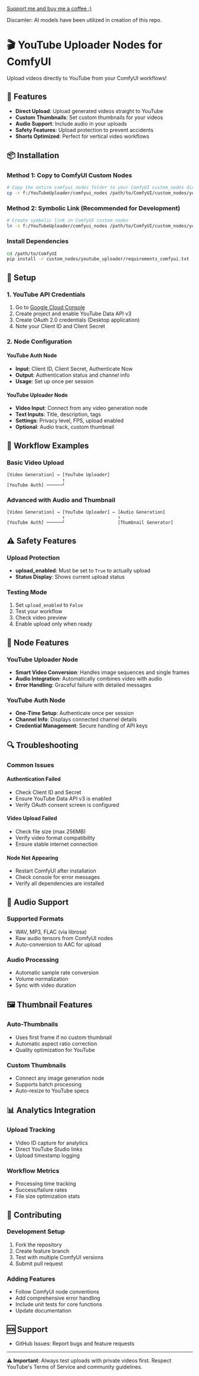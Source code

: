 [Support me and buy me a coffee :)](coff.ee/chao.k)

Discamler: AI models have been utilized in creation of this repo.

# 🎬 YouTube Uploader Nodes for ComfyUI

Upload videos directly to YouTube from your ComfyUI workflows!

## 🚀 Features

- **Direct Upload**: Upload generated videos straight to YouTube
- **Custom Thumbnails**: Set custom thumbnails for your videos
- **Audio Support**: Include audio in your uploads
- **Safety Features**: Upload protection to prevent accidents
- **Shorts Optimized**: Perfect for vertical video workflows

## 📦 Installation

### Method 1: Copy to ComfyUI Custom Nodes

```bash
# Copy the entire comfyui_nodes folder to your ComfyUI custom_nodes directory
cp -r f:/YouTubeUploader/comfyui_nodes /path/to/ComfyUI/custom_nodes/youtube_uploader
```

### Method 2: Symbolic Link (Recommended for Development)

```bash
# Create symbolic link in ComfyUI custom_nodes
ln -s f:/YouTubeUploader/comfyui_nodes /path/to/ComfyUI/custom_nodes/youtube_uploader
```

### Install Dependencies

```bash
cd /path/to/ComfyUI
pip install -r custom_nodes/youtube_uploader/requirements_comfyui.txt
```

## 🔧 Setup

### 1. YouTube API Credentials

1. Go to [Google Cloud Console](https://console.cloud.google.com/)
2. Create project and enable YouTube Data API v3
3. Create OAuth 2.0 credentials (Desktop application)
4. Note your Client ID and Client Secret

### 2. Node Configuration

#### YouTube Auth Node
- **Input**: Client ID, Client Secret, Authenticate Now
- **Output**: Authentication status and channel info
- **Usage**: Set up once per session

#### YouTube Uploader Node
- **Video Input**: Connect from any video generation node
- **Text Inputs**: Title, description, tags
- **Settings**: Privacy level, FPS, upload enabled
- **Optional**: Audio track, custom thumbnail

## 🎯 Workflow Examples

### Basic Video Upload
```
[Video Generation] → [YouTube Uploader] 
                     ↑
[YouTube Auth] ──────┘
```

### Advanced with Audio and Thumbnail
```
[Video Generation] → [YouTube Uploader] ← [Audio Generation]
                     ↑                    ↑
[YouTube Auth] ──────┘                    [Thumbnail Generator]
```

## ⚠️ Safety Features

### Upload Protection
- **upload_enabled**: Must be set to `True` to actually upload
- **Status Display**: Shows current upload status

### Testing Mode
1. Set `upload_enabled` to `False`
2. Test your workflow
3. Check video preview
4. Enable upload only when ready

## 🎨 Node Features

### YouTube Uploader Node
- **Smart Video Conversion**: Handles image sequences and single frames
- **Audio Integration**: Automatically combines video with audio
- **Error Handling**: Graceful failure with detailed messages

### YouTube Auth Node
- **One-Time Setup**: Authenticate once per session
- **Channel Info**: Displays connected channel details
- **Credential Management**: Secure handling of API keys

## 🔍 Troubleshooting

### Common Issues

#### Authentication Failed
- Check Client ID and Secret
- Ensure YouTube Data API v3 is enabled
- Verify OAuth consent screen is configured

#### Video Upload Failed
- Check file size (max 256MB)
- Verify video format compatibility
- Ensure stable internet connection

#### Node Not Appearing
- Restart ComfyUI after installation
- Check console for error messages
- Verify all dependencies are installed


## 🎵 Audio Support

### Supported Formats
- WAV, MP3, FLAC (via librosa)
- Raw audio tensors from ComfyUI nodes
- Auto-conversion to AAC for upload

### Audio Processing
- Automatic sample rate conversion
- Volume normalization
- Sync with video duration

## 🖼️ Thumbnail Features

### Auto-Thumbnails
- Uses first frame if no custom thumbnail
- Automatic aspect ratio correction
- Quality optimization for YouTube

### Custom Thumbnails
- Connect any image generation node
- Supports batch processing
- Auto-resize to YouTube specs

## 📊 Analytics Integration

### Upload Tracking
- Video ID capture for analytics
- Direct YouTube Studio links
- Upload timestamp logging

### Workflow Metrics
- Processing time tracking
- Success/failure rates
- File size optimization stats

## 🤝 Contributing

### Development Setup
1. Fork the repository
2. Create feature branch
3. Test with multiple ComfyUI versions
4. Submit pull request

### Adding Features
- Follow ComfyUI node conventions
- Add comprehensive error handling
- Include unit tests for core functions
- Update documentation

## 🆘 Support

- GitHub Issues: Report bugs and feature requests

---

**⚠️ Important**: Always test uploads with private videos first. Respect YouTube's Terms of Service and community guidelines.
